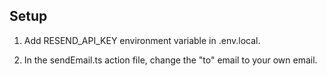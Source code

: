 ## Setup

1. Add RESEND_API_KEY environment variable in .env.local.

2. In the sendEmail.ts action file, change the "to" email to your own email.
